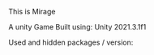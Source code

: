 This is Mirage

A unity Game Built using:
Unity 2021.3.1f1

Used and hidden packages / version:











